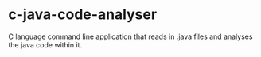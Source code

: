 # c-java-code-analyser
 C language command line application that reads in .java files and analyses the java code within it.
